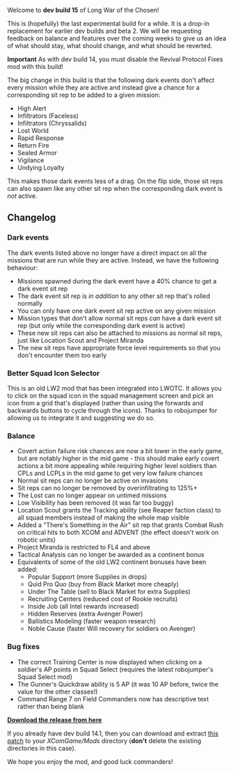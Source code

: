 Welcome to **dev build 15** of Long War of the Chosen!

This is (hopefully) the last experimental build for a while. It is a drop-in replacement for earlier dev builds and beta 2. We will be requesting feedback on balance and features over the coming weeks to give us an idea of what should stay, what should change, and what should be reverted.

**Important** As with dev build 14, you must disable the Revival Protocol Fixes mod with this build!

The big change in this build is that the following dark events don't affect every mission while they are active and instead give a chance for a corresponding sit rep to be added to a given mission:

* High Alert
* Infiltrators (Faceless)
* Infiltrators (Chryssalids)
* Lost World
* Rapid Response
* Return Fire
* Sealed Armor
* Vigilance
* Undying Loyalty

This makes those dark events less of a drag. On the flip side, those sit reps can also spawn like any other sit rep when the corresponding dark event is *not* active.

## Changelog

### Dark events

The dark events listed above no longer have a direct impact on all the missions that are run while they are active. Instead, we have the following behaviour:

* Missions spawned during the dark event have a 40% chance to get a dark event sit rep
* The dark event sit rep is *in addition* to any other sit rep that's rolled normally
* You can only have one dark event sit rep active on any given mission
* Mission types that don't allow normal sit reps *can* have a dark event sit rep (but only while the corresponding dark event is active)
* These new sit reps can also be attached to missions as normal sit reps, just like Location Scout and Project Miranda
* The new sit reps have appropriate force level requirements so that you don't encounter them too early

### Better Squad Icon Selector

This is an old LW2 mod that has been integrated into LWOTC. It allows you to click on the squad icon in the squad management screen and pick an icon from a grid that's displayed (rather than using the forwards and backwards buttons to cycle through the icons). Thanks to robojumper for allowing us to integrate it and suggesting we do so.

### Balance

* Covert action failure risk chances are now a bit lower in the early game, but are notably higher in the mid game - this should make early covert actions a bit more appealing while requiring higher level soldiers than CPLs and LCPLs in the mid game to get very low failure chances
* Normal sit reps can no longer be active on invasions
* Sit reps can no longer be removed by overinfiltrating to 125%+
* The Lost can no longer appear on untimed missions
* Low Visibility has been removed (it was far too buggy)
* Location Scout grants the Tracking ability (see Reaper faction class) to all squad members instead of making the whole map visible
* Added a "There's Something in the Air" sit rep that grants Combat Rush on critical hits to both XCOM and ADVENT (the effect doesn't work on robotic units)
* Project Miranda is restricted to FL4 and above
* Tactical Analysis can no longer be awarded as a continent bonus
* Equivalents of some of the old LW2 continent bonuses have been added:
  * Popular Support (more Supplies in drops)
  * Quid Pro Quo (buy from Black Market more cheaply)
  * Under The Table (sell to Black Market for extra Supplies)
  * Recruiting Centers (reduced cost of Rookie recruits)
  * Inside Job (all Intel rewards increased)
  * Hidden Reserves (extra Avenger Power)
  * Ballistics Modeling (faster weapon research)
  * Noble Cause (faster Will recovery for soldiers on Avenger)

### Bug fixes

* The correct Training Center is now displayed when clicking on a soldier's AP points in Squad Select (requires the latest robojumper's Squad Select mod)
* The Gunner's Quickdraw ability is 5 AP (it was 10 AP before, twice the value for the other classes!)
* Command Range 7 on Field Commanders now has descriptive text rather than being blank

**[Download the release from here](https://www.dropbox.com/s/z72fhgel8xl2540/lwotc-dev-0015.zip?dl=0)**

If you already have dev build 14.1, then you can download and extract [this patch](https://www.dropbox.com/s/og2y2opdu3dscn5/lwotc-dev-0015-from-14-patch.zip?dl=0) to your *XComGame/Mods* directory (**don't** delete the existing directories in this case).

We hope you enjoy the mod, and good luck commanders!
